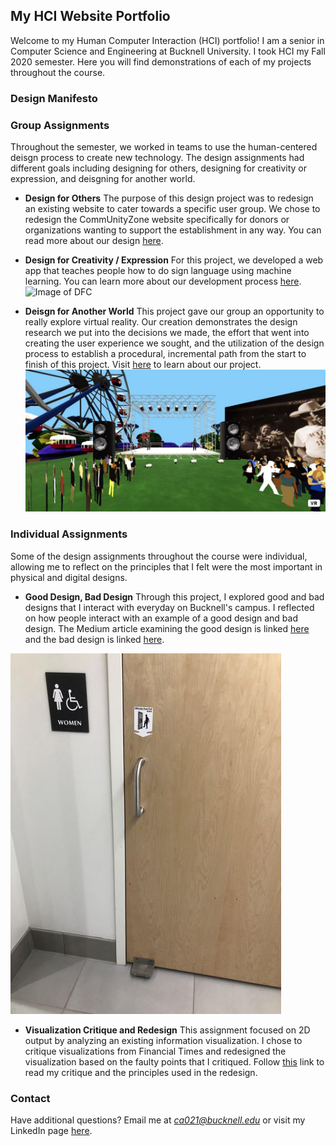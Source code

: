## My HCI Website Portfolio

Welcome to my Human Computer Interaction (HCI) portfolio! I am a senior in Computer Science and Engineering at Bucknell University. I took HCI my Fall 2020 semester. Here you will find demonstrations of each of my projects throughout the course.


### Design Manifesto




### Group Assignments

Throughout the semester, we worked in teams to use the human-centered deisgn process to create new technology. The design assignments had different goals including designing for others, designing for creativity or expression, and deisgning for another world. 


- **Design for Others** The purpose of this design project was to redesign an existing website to cater towards a specific user group. We chose to redesign the CommUnityZone website specifically for donors or organizations wanting to support the establishment in any way. You can read more about our design [here](https://medium.com/@dad044/design-for-others-group-3-111cefff8095).

- **Design for Creativity / Expression** For this project, we developed a web app that teaches people how to do sign language using machine learning. You can learn more about our development process [here](https://medium.com/@dbm030/hci-project-sign-language-fc13548bf04a).
![Image of DFC](https://vimeo.com/470004448)

- **Deisgn for Another World** This project gave our group an opportunity to really explore virtual reality. Our creation demonstrates the design research we put into the decisions we made, the effort that went into creating the user experience we sought, and the utilization of the design process to establish a procedural, incremental path from the start to finish of this project. Visit [here](https://ca021.medium.com/design-for-another-world-creating-a-virtual-concert-35d5d80e0f4b) to learn about our project.
![Image of DFAW](/images/virtualreality.jpg)


### Individual Assignments

Some of the design assignments throughout the course were individual, allowing me to reflect on the principles that I felt were the most important in physical and digital designs.

- **Good Design, Bad Design** Through this project, I explored good and bad designs that I interact with everyday on Bucknell's campus. I reflected on how people interact with an example of a good design and bad design. The Medium article examining the good design is linked [here](https://ca021.medium.com/good-design-7293a5a13ceb) and the bad design is linked [here](https://ca021.medium.com/bad-design-sanitation-station-dfdf57ff8f02).
<img src="images/gooddesign.jpg.jpeg" src="images/baddesign.jpeg" alt="hi" class="inline"/>

- **Visualization Critique and Redesign** This assignment focused on 2D output by analyzing an existing information visualization. I chose to critique visualizations from Financial Times and redesigned the visualization based on the faulty points that I critiqued. Follow [this](https://ca021.medium.com/design-critique-redesign-290d87ce4e5b) link to read my critique and the principles used in the redesign.


### Contact

Have additional questions? Email me at *ca021@bucknell.edu* or visit my LinkedIn page [here](https://www.linkedin.com/in/courtney-andree-206345150). 
